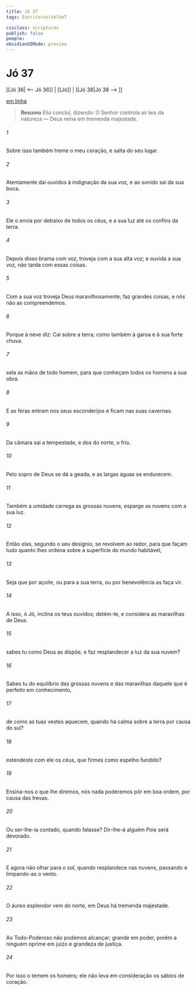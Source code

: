 ```yaml
---
title: Jó 37
tags: Escrituras\VelhoT

cssclass: scriptures
publish: false
people:
obsidianUIMode: preview
---
```


# Jó 37
[[Jó 36| <-- Jó 36]] | [[Jó]] | [[Jó 38|Jó 38 --> ]]

[em linha](https://churchofjesuschrist.org/study/scriptures/ot/job/37?lang=por)

> __Resumo__
Eliú conclui, dizendo: O Senhor controla as leis da natureza — Deus reina em tremenda majestade.

###### 1 
Sobre isso também treme o meu coração, e salta do seu lugar.

###### 2 
Atentamente dai ouvidos à indignação da sua voz, e ao sonido  sai da sua boca.

###### 3 
Ele o envia por debaixo de todos os céus, e a sua luz até os confins da terra.

###### 4 
Depois disso brama com  voz, troveja com a sua alta voz; e ouvida a sua voz, não tarda com essas coisas.

###### 5 
Com a sua voz troveja Deus maravilhosamente; faz grandes coisas, e nós não as compreendemos.

###### 6 
Porque à neve diz: Cai sobre a terra; como também à garoa e à sua forte chuva.

###### 7 
 sela as mãos de todo homem, para que conheçam todos os homens a sua obra.

###### 8 
E as feras entram nos seus esconderijos e ficam nas suas cavernas.

###### 9 
Da câmara sai a tempestade, e dos  do norte, o frio.

###### 10 
Pelo sopro de Deus se dá a geada, e as largas águas se endurecem.

###### 11 
Também  a umidade carrega as grossas nuvens,  esparge as nuvens com a sua luz.

###### 12 
Então elas, segundo o seu desígnio, se revolvem ao redor, para que façam tudo quanto lhes ordena sobre a superfície do mundo habitável,

###### 13 
Seja que por açoite, ou para a sua terra, ou por benevolência as faça vir.

###### 14 
A isso, ó Jó, inclina os teus ouvidos; detém-te, e considera as maravilhas de Deus.

###### 15 
 sabes tu como Deus as dispõe, e faz resplandecer a luz da sua nuvem?

###### 16 
Sabes tu do equilíbrio das grossas nuvens e das maravilhas daquele que é perfeito em conhecimento,

###### 17 
 de como as tuas vestes aquecem, quando há calma sobre a terra por causa do  sul?

###### 18 
 estendeste com ele os céus, que  firmes como espelho fundido?

###### 19 
Ensina-nos o que lhe diremos,  nós nada poderemos pôr em boa ordem, por causa das trevas.

###### 20 
Ou ser-lhe-ia contado, quando  falasse? Dir-lhe-á alguém  Pois será devorado.

###### 21 
E agora não  olhar para o sol, quando resplandece nas nuvens, passando e limpando-as o vento.

###### 22 
O áureo esplendor vem do norte,  em Deus há  tremenda majestade.

###### 23 
Ao Todo-Poderoso não podemos alcançar; grande  em poder, porém a ninguém oprime em juízo e grandeza de justiça.

###### 24 
Por isso o temem os homens; ele não leva em consideração os sábios de coração.

